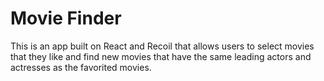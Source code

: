 # Movie Finder 

This is an app built on React and Recoil that allows users to select movies that they like and find new movies that have the same leading actors and actresses as the favorited movies.
